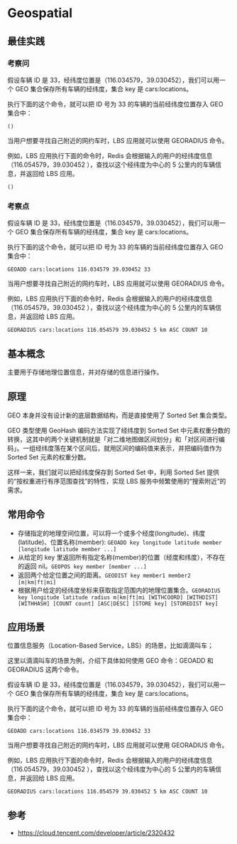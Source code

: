 # Geospatial

## 最佳实践

### 考察问

假设车辆 ID 是 33，经纬度位置是（116.034579，39.030452），我们可以用一个 GEO 集合保存所有车辆的经纬度，集合 key 是 cars:locations。

执行下面的这个命令，就可以把 ID 号为 33 的车辆的当前经纬度位置存入 GEO 集合中：

`()`

当用户想要寻找自己附近的网约车时，LBS 应用就可以使用 GEORADIUS 命令。

例如，LBS 应用执行下面的命令时，Redis 会根据输入的用户的经纬度信息（116.054579，39.030452 ），查找以这个经纬度为中心的 5 公里内的车辆信息，并返回给 LBS 应用。

`()`


### 考察点


假设车辆 ID 是 33，经纬度位置是（116.034579，39.030452），我们可以用一个 GEO 集合保存所有车辆的经纬度，集合 key 是 cars:locations。

执行下面的这个命令，就可以把 ID 号为 33 的车辆的当前经纬度位置存入 GEO 集合中：

`GEOADD cars:locations 116.034579 39.030452 33`

当用户想要寻找自己附近的网约车时，LBS 应用就可以使用 GEORADIUS 命令。

例如，LBS 应用执行下面的命令时，Redis 会根据输入的用户的经纬度信息（116.054579，39.030452 ），查找以这个经纬度为中心的 5 公里内的车辆信息，并返回给 LBS 应用。

`GEORADIUS cars:locations 116.054579 39.030452 5 km ASC COUNT 10`



## 基本概念

主要用于存储地理位置信息，并对存储的信息进行操作。

## 原理

GEO 本身并没有设计新的底层数据结构，而是直接使用了 Sorted Set 集合类型。

GEO 类型使用 GeoHash 编码方法实现了经纬度到 Sorted Set 中元素权重分数的转换，这其中的两个关键机制就是「对二维地图做区间划分」和「对区间进行编码」。一组经纬度落在某个区间后，就用区间的编码值来表示，并把编码值作为 Sorted Set 元素的权重分数。

这样一来，我们就可以把经纬度保存到 Sorted Set 中，利用 Sorted Set 提供的“按权重进行有序范围查找”的特性，实现 LBS 服务中频繁使用的“搜索附近”的需求。

## 常用命令

- 存储指定的地理空间位置，可以将一个或多个经度(longitude)、纬度(latitude)、位置名称(member): `GEOADD key longitude latitude member [longitude latitude member ...]`
- 从给定的 key 里返回所有指定名称(member)的位置（经度和纬度），不存在的返回 nil。`GEOPOS key member [member ...]`
- 返回两个给定位置之间的距离。`GEODIST key member1 member2 [m|km|ft|mi]`
- 根据用户给定的经纬度坐标来获取指定范围内的地理位置集合。`GEORADIUS key longitude latitude radius m|km|ft|mi [WITHCOORD] [WITHDIST] [WITHHASH] [COUNT count] [ASC|DESC] [STORE key] [STOREDIST key]`



## 应用场景

位置信息服务（Location-Based Service，LBS）的场景，比如滴滴叫车；


这里以滴滴叫车的场景为例，介绍下具体如何使用 GEO 命令：GEOADD 和 GEORADIUS 这两个命令。

假设车辆 ID 是 33，经纬度位置是（116.034579，39.030452），我们可以用一个 GEO 集合保存所有车辆的经纬度，集合 key 是 cars:locations。

执行下面的这个命令，就可以把 ID 号为 33 的车辆的当前经纬度位置存入 GEO 集合中：

`GEOADD cars:locations 116.034579 39.030452 33`

当用户想要寻找自己附近的网约车时，LBS 应用就可以使用 GEORADIUS 命令。

例如，LBS 应用执行下面的命令时，Redis 会根据输入的用户的经纬度信息（116.054579，39.030452 ），查找以这个经纬度为中心的 5 公里内的车辆信息，并返回给 LBS 应用。

`GEORADIUS cars:locations 116.054579 39.030452 5 km ASC COUNT 10`

## 参考
- https://cloud.tencent.com/developer/article/2320432



